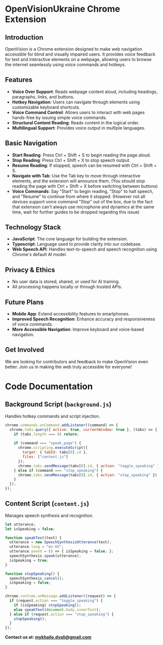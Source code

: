 # OpenVisionUkraine Chrome Extension

## Introduction
OpenVision is a Chrome extension designed to make web navigation accessible for blind and visually impaired users. It provides voice feedback for text and interactive elements on a webpage, allowing users to browse the internet seamlessly using voice commands and hotkeys.

## Features
- **Voice Over Support**: Reads webpage content aloud, including headings, paragraphs, links, and buttons.
- **Hotkey Navigation**: Users can navigate through elements using customizable keyboard shortcuts.
- **Voice Command Control**: Allows users to interact with web pages hands-free by issuing simple voice commands.
- **Structural Content Reading**: Reads content in the logical order.
- **Multilingual Support**: Provides voice output in multiple languages.

## Basic Navigation

- **Start Reading**: Press Ctrl + Shift + S to begin reading the page aloud.
- **Stop Reading**: Press Ctrl + Shift + X to stop speech output.
- **Resume Reading**: If stopped, speech can be resumed with Ctrl + Shift + S.
- **Navigate with Tab**: Use the Tab key to move through interactive elements, and the extension will announce them. (You should stop reading the page with Ctrl + Shift + X before switching between buttons)
- **Voice Commands**: Say "Start" to begin reading, "Stop" to halt speech, and "Resume" to continue from where it stopped. (However not all devices support voice command "Stop" out of the box, due to the fact that extension can't always use microphone and dynamics at the same time, wait for further guides to be dropped regarding this issue)


## Technology Stack
- **JavaScript**: The core language for building the extension.
- **Typescript**: Language used to provide clarity into our codebase.
- **Web Speech API**: Handles text-to-speech and speech recognition using Chrome's default AI model.

## Privacy & Ethics
- No user data is stored, shared, or used for AI training.
- All processing happens locally or through trusted APIs.

## Future Plans
- **Mobile App**: Extend accessibility features to smartphones.
- **Improved Speech Recognition**: Enhance accuracy and responsiveness of voice commands.
- **More Accessible Navigation**: Improve keyboard and voice-based navigation.

## Get Involved
We are looking for contributors and feedback to make OpenVision even better. Join us in making the web truly accessible for everyone!

# Code Documentation

## Background Script (`background.js`)
Handles hotkey commands and script injection.
```javascript
chrome.commands.onCommand.addListener((command) => {
  chrome.tabs.query({ active: true, currentWindow: true }, (tabs) => {
    if (tabs.length === 0) return;
    
    if (command === "speak_page") {
      chrome.scripting.executeScript({
        target: { tabId: tabs[0].id },
        files: ["content.js"]
      });
      chrome.tabs.sendMessage(tabs[0].id, { action: "toggle_speaking" });
    } else if (command === "stop_speaking") {
      chrome.tabs.sendMessage(tabs[0].id, { action: "stop_speaking" });
    }
  });
});
```

## Content Script (`content.js`)
Manages speech synthesis and recognition.
```javascript
let utterance;
let isSpeaking = false;

function speakText(text) {
  utterance = new SpeechSynthesisUtterance(text);
  utterance.lang = "en-US";
  utterance.onend = () => { isSpeaking = false; };
  speechSynthesis.speak(utterance);
  isSpeaking = true;
}

function stopSpeaking() {
  speechSynthesis.cancel();
  isSpeaking = false;
}

chrome.runtime.onMessage.addListener((request) => {
  if (request.action === "toggle_speaking") {
    if (isSpeaking) stopSpeaking();
    else speakText(document.body.innerText);
  } else if (request.action === "stop_speaking") {
    stopSpeaking();
  }
});
```


**Contact us at: mykhailo.dvali@gmail.com**

